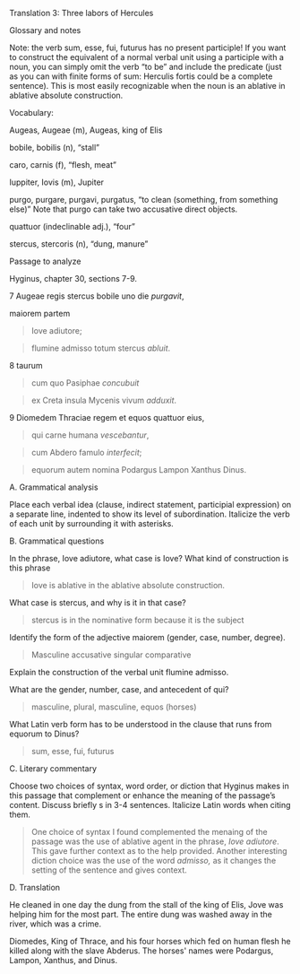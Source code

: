 Translation 3: Three labors of Hercules


Glossary and notes

Note: the verb sum, esse, fui, futurus has no present participle! If you want to construct the equivalent of a normal verbal unit using a participle with a noun, you can simply omit the verb “to be” and include the predicate (just as you can with finite forms of sum: Herculis fortis could be a complete sentence). This is most easily recognizable when the noun is an ablative in ablative absolute construction.


Vocabulary:

Augeas, Augeae (m), Augeas, king of Elis


bobile, bobilis (n), “stall”

caro, carnis (f), “flesh, meat”

Iuppiter, Iovis (m), Jupiter

purgo, purgare, purgavi, purgatus, “to clean (something, from something else)” Note that purgo can take two accusative direct objects.

quattuor (indeclinable adj.), “four”

stercus, stercoris (n), “dung, manure”


Passage to analyze

Hyginus, chapter 30, sections 7-9.



7 Augeae regis stercus bobile uno die *purgavit*, 

maiorem partem 
>Iove adiutore; 

>flumine admisso 
totum stercus *abluit*.

8 taurum 
>cum quo Pasiphae *concubuit* 

>ex Creta insula Mycenis vivum *adduxit*.

9 Diomedem Thraciae regem et equos quattuor eius,
> qui carne humana *vescebantur*, 

> cum Abdero famulo *interfecit*; 

> equorum autem nomina Podargus Lampon Xanthus Dinus.


A. Grammatical analysis

Place each verbal idea (clause, indirect statement, participial expression) on a separate line, indented to show its level of subordination. Italicize the verb of each unit by surrounding it with asterisks.


B. Grammatical questions

In the phrase, Iove adiutore, what case is Iove? What kind of construction is this phrase
 > Iove is ablative in the ablative absolute construction.

What case is stercus, and why is it in that case?
> stercus is in the nominative form because it is the subject

Identify the form of the adjective maiorem (gender, case, number, degree).
> Masculine accusative singular comparative

Explain the construction of the verbal unit flumine admisso.

What are the gender, number, case, and antecedent of qui?
> masculine, plural, masculine, equos (horses)

What Latin verb form has to be understood in the clause that runs from equorum to Dinus?
> sum, esse, fui, futurus

C. Literary commentary

Choose two choices of syntax, word order, or diction that Hyginus makes in this passage that complement or enhance the meaning of the passage’s content. Discuss briefly s in 3-4 sentences. Italicize Latin words when citing them.
> One choice of syntax I found complemented the menaing of the passage was the use of ablative agent in the phrase, *Iove adiutore*. This gave further context as to the help provided. Another interesting diction choice was the use of the word *admisso,* as it changes the setting of the sentence and gives context.

D. Translation


He cleaned in one day the dung from the stall of the king of Elis, Jove was helping him for the most part. The entire dung was washed away in the river, which was a crime.


Diomedes, King of Thrace, and his four horses which fed on human flesh he killed along with the slave Abderus. The horses' names were Podargus, Lampon, Xanthus, and Dinus. 
